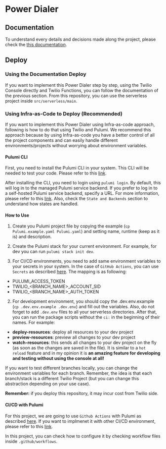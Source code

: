 # Power Dialer

## Documentation 

To understand every details and decisions made along the project, please check the [this documentation](https://docs.google.com/document/d/1hR45Zf8Czl0xmeHlNsbloPFvWjtrNa072fy4os1KVfU/edit?usp=sharing).

## Deploy 

### Using the Documentation Deploy 

If you want to implement this Power Dialer step by step, using the Twilio Console directly and Twilio Functions, you can follow the documentation of the previous section. From this repository, you can use the serverless project inside `src/serverless/main`.

### Using Infra-as-Code to Deploy (Recommended)

If you want to implement this Power Dialer using Infra-as-code approach, following is how to do that using Twilio and Pulumi. We recommend this approach because by using Infra-as-code you have a better control of all the project components and can easily handle different environments/projects without worrying about environment variables.  

#### Pulumi CLI

First, you need to install the Pulumi CLI in your system. This CLI will be needed to test your code. Please refer to this [link](https://www.pulumi.com/docs/reference/cli/). 

After installing the CLI, you need to login using `pulumi login`. By default, this will log in to the managed Pulumi service backend. If you prefer to log in to a self-hosted Pulumi service backend, specify a URL. For more information, please refer to this [link](https://www.pulumi.com/docs/reference/cli/pulumi_login/).  Also, check the `State and Backends` section to understand how states are handled. 

#### How to Use

1. Create you Pulumi project file by copying the example (`cp Pulumi.example.yaml Pulumi.yaml`) and setting name, runtime (keep as it is) and description.

2. Create the Pulumi stack for your current environment. For example, for dev you can run `pulumi stack init dev`.

3. For CI/CD environments, you need to add same environment variables to your secrets in your system. In the case of `GitHub Actions`, you can use `Secrets` as described [here](https://docs.github.com/en/actions/configuring-and-managing-workflows/creating-and-storing-encrypted-secrets). The mapping is as following:

- PULUMI_ACCESS_TOKEN
- TWILIO_<BRANCH_NAME>_ACCOUNT_SID
- TWILIO_<BRANCH_NAME>_AUTH_TOKEN

2. For development environment, you should copy the .dev.env.example (`cp .dev.env.example .dev.env`) and fill out the variables. Also, do not forget to add `.dev.env` files to all your serverless directories. After that, you can run the package scripts without the `ci:` in the beginning of their names. For example: 

- **deploy-resources**: deploy all resources to your dev project
- **preview-resources**: preview all changes to your dev project
- **watch-resources**: this sends all changes to your dev project on the fly (as soon as the changes are saved in the file). It is similar to a `hot reload` feature and in my opinion it is **an amazing feature for developing and testing without using the console at all!**

If you want to test different branches locally, you can change the environment variables for each branch. Remember, the idea is that each branch/stack is a different Twilio Project (but you can change this abstraction depending on your use case). 

**Remember:** if you deploy this repository, it may incur cost from Twilio side.    

#### CI/CD with Pulumi

For this project, we are going to use `Github Actions` with Pulumi as described [here](https://www.pulumi.com/docs/guides/continuous-delivery/github-actions/). If you want to implmenet it with other CI/CD environment, please refer to this [link](https://www.pulumi.com/docs/guides/continuous-delivery/).

In this project, you can check how to configure it by checking workflow files inside `.github/workflows`.